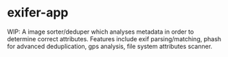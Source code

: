 # exifer-app
WIP: A image sorter/deduper which analyses metadata in order to determine correct attributes. Features include exif parsing/matching, phash for advanced deduplication, gps analysis, file system attributes scanner.
